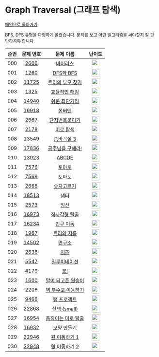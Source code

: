 # Graph Traversal (그래프 탐색)

[메인으로 돌아가기](https://github.com/Alom-codingTest/codingTest-25-1)

BFS, DFS 유형을 다양하게 골랐습니다.
문제를 보고 어떤 알고리즘을 써야할지 잘 판단하셔야 합니다.

| 순번  |                                   문제 번호                                   |                                     문제 이름                                      |                                        난이도                                         |
|:---:|:-------------------------------------------------------------------------:|:------------------------------------------------------------------------------:|:----------------------------------------------------------------------------------:|
| 000 |  <a href="https://www.acmicpc.net/problem/2606" target="_blank">2606</a>  |    <a href="https://www.acmicpc.net/problem/2606" target="_blank">바이러스</a>     | <img height="25px" width="25px" src="https://static.solved.ac/tier_small/8.svg"/>  |<a href="./../../solution/graph_traversal/2606" target="_blank">바로 가기</a>|
| 001 |  <a href="https://www.acmicpc.net/problem/1260" target="_blank">1260</a>  |  <a href="https://www.acmicpc.net/problem/1260" target="_blank">DFS와 BFS</a>   | <img height="25px" width="25px" src="https://static.solved.ac/tier_small/9.svg"/>  |<a href="./../../solution/graph_traversal/1260" target="_blank">바로 가기</a>|
| 002 | <a href="https://www.acmicpc.net/problem/11725" target="_blank">11725</a> | <a href="https://www.acmicpc.net/problem/11725" target="_blank">트리의 부모 찾기</a>  | <img height="25px" width="25px" src="https://static.solved.ac/tier_small/9.svg"/>  |<a href="./../../solution/graph_traversal/11725" target="_blank">바로 가기</a>|
| 003 |  <a href="https://www.acmicpc.net/problem/1325" target="_blank">1325</a>  |   <a href="https://www.acmicpc.net/problem/1325" target="_blank">효율적인 해킹</a>   | <img height="25px" width="25px" src="https://static.solved.ac/tier_small/10.svg"/> |<a href="./../../solution/graph_traversal/1325" target="_blank">바로 가기</a>|
| 004 | <a href="https://www.acmicpc.net/problem/14940" target="_blank">14940</a> |  <a href="https://www.acmicpc.net/problem/14940" target="_blank">쉬운 최단거리</a>   | <img height="25px" width="25px" src="https://static.solved.ac/tier_small/10.svg"/> |<a href="./../../solution/graph_traversal/14940" target="_blank">바로 가기</a>|
| 005 | <a href="https://www.acmicpc.net/problem/16918" target="_blank">16918</a> |    <a href="https://www.acmicpc.net/problem/16918" target="_blank">봄버맨</a>     | <img height="25px" width="25px" src="https://static.solved.ac/tier_small/10.svg"/> |<a href="./../../solution/graph_traversal/16918" target="_blank">바로 가기</a>|
| 006 |  <a href="https://www.acmicpc.net/problem/2667" target="_blank">2667</a>  |   <a href="https://www.acmicpc.net/problem/2667" target="_blank">단지번호붙이기</a>   | <img height="25px" width="25px" src="https://static.solved.ac/tier_small/10.svg"/> |<a href="./../../solution/graph_traversal/2667" target="_blank">바로 가기</a>|
| 007 |  <a href="https://www.acmicpc.net/problem/2178" target="_blank">2178</a>  |    <a href="https://www.acmicpc.net/problem/2178" target="_blank">미로 탐색</a>    | <img height="25px" width="25px" src="https://static.solved.ac/tier_small/10.svg"/> |<a href="./../../solution/graph_traversal/2178" target="_blank">바로 가기</a>|
| 008 | <a href="https://www.acmicpc.net/problem/13549" target="_blank">13549</a> |   <a href="https://www.acmicpc.net/problem/13549" target="_blank">숨바꼭질 3</a>   | <img height="25px" width="25px" src="https://static.solved.ac/tier_small/11.svg"/> |<a href="./../../solution/graph_traversal/13549" target="_blank">바로 가기</a>|
| 009 | <a href="https://www.acmicpc.net/problem/17836" target="_blank">17836</a> | <a href="https://www.acmicpc.net/problem/17836" target="_blank">공주님을 구해라!</a>  | <img height="25px" width="25px" src="https://static.solved.ac/tier_small/11.svg"/> |<a href="./../../solution/graph_traversal/17836" target="_blank">바로 가기</a>|
| 010 | <a href="https://www.acmicpc.net/problem/13023" target="_blank">13023</a> |   <a href="https://www.acmicpc.net/problem/13023" target="_blank">ABCDE</a>    | <img height="25px" width="25px" src="https://static.solved.ac/tier_small/11.svg"/> |<a href="./../../solution/graph_traversal/13023" target="_blank">바로 가기</a>|
| 011 |  <a href="https://www.acmicpc.net/problem/7576" target="_blank">7576</a>  |     <a href="https://www.acmicpc.net/problem/7576" target="_blank">토마토</a>     | <img height="25px" width="25px" src="https://static.solved.ac/tier_small/11.svg"/> |<a href="./../../solution/graph_traversal/7576" target="_blank">바로 가기</a>|
| 012 |  <a href="https://www.acmicpc.net/problem/7569" target="_blank">7569</a>  |     <a href="https://www.acmicpc.net/problem/7569" target="_blank">토마토</a>     | <img height="25px" width="25px" src="https://static.solved.ac/tier_small/11.svg"/> |<a href="./../../solution/graph_traversal/7569" target="_blank">바로 가기</a>|
| 013 |  <a href="https://www.acmicpc.net/problem/2668" target="_blank">2668</a>  |    <a href="https://www.acmicpc.net/problem/2668" target="_blank">숫자고르기</a>    | <img height="25px" width="25px" src="https://static.solved.ac/tier_small/11.svg"/> ||
| 014 | <a href="https://www.acmicpc.net/problem/18513" target="_blank">18513</a> |     <a href="https://www.acmicpc.net/problem/18513" target="_blank">샘터</a>     | <img height="25px" width="25px" src="https://static.solved.ac/tier_small/12.svg"/> |<a href="./../../solution/graph_traversal/18513" target="_blank">바로 가기</a>|
| 015 |  <a href="https://www.acmicpc.net/problem/2573" target="_blank">2573</a>  |     <a href="https://www.acmicpc.net/problem/2573" target="_blank">빙산</a>      | <img height="25px" width="25px" src="https://static.solved.ac/tier_small/12.svg"/> |<a href="./../../solution/graph_traversal/2573" target="_blank">바로 가기</a>|
| 016 | <a href="https://www.acmicpc.net/problem/16973" target="_blank">16973</a> |  <a href="https://www.acmicpc.net/problem/16973" target="_blank">직사각형 탈출</a>   | <img height="25px" width="25px" src="https://static.solved.ac/tier_small/12.svg"/> ||
| 017 | <a href="https://www.acmicpc.net/problem/16234" target="_blank">16234</a> |   <a href="https://www.acmicpc.net/problem/16234" target="_blank">인구 이동</a>    | <img height="25px" width="25px" src="https://static.solved.ac/tier_small/12.svg"/> |<a href="./../../solution/graph_traversal/16234" target="_blank">바로 가기</a>|
| 018 |  <a href="https://www.acmicpc.net/problem/1967" target="_blank">1967</a>  |   <a href="https://www.acmicpc.net/problem/1967" target="_blank">트리의 지름</a>    | <img height="25px" width="25px" src="https://static.solved.ac/tier_small/12.svg"/> ||
| 019 | <a href="https://www.acmicpc.net/problem/14502" target="_blank">14502</a> |    <a href="https://www.acmicpc.net/problem/14502" target="_blank">연구소</a>     | <img height="25px" width="25px" src="https://static.solved.ac/tier_small/12.svg"/> |<a href="./../../solution/graph_traversal/14502" target="_blank">바로 가기</a>|
| 020 |  <a href="https://www.acmicpc.net/problem/2636" target="_blank">2636</a>  |     <a href="https://www.acmicpc.net/problem/2636" target="_blank">치즈</a>      | <img height="25px" width="25px" src="https://static.solved.ac/tier_small/12.svg"/> |<a href="./../../solution/graph_traversal/2636" target="_blank">바로 가기</a>|
| 021 |  <a href="https://www.acmicpc.net/problem/5547" target="_blank">5547</a>  |   <a href="https://www.acmicpc.net/problem/5547" target="_blank">일루미네이션</a>    | <img height="25px" width="25px" src="https://static.solved.ac/tier_small/12.svg"/> |<a href="./../../solution/graph_traversal/5547" target="_blank">바로 가기</a>|
| 022 |  <a href="https://www.acmicpc.net/problem/4179" target="_blank">4179</a>  |     <a href="https://www.acmicpc.net/problem/4179" target="_blank">불!</a>      | <img height="25px" width="25px" src="https://static.solved.ac/tier_small/13.svg"/> |<a href="./../../solution/graph_traversal/4179" target="_blank">바로 가기</a>|
| 023 |  <a href="https://www.acmicpc.net/problem/1600" target="_blank">1600</a>  | <a href="https://www.acmicpc.net/problem/1600" target="_blank">말이 되고픈 원숭이</a>  | <img height="25px" width="25px" src="https://static.solved.ac/tier_small/13.svg"/> ||
| 024 |  <a href="https://www.acmicpc.net/problem/2206" target="_blank">2206</a>  | <a href="https://www.acmicpc.net/problem/2206" target="_blank">벽 부수고 이동하기</a>  | <img height="25px" width="25px" src="https://static.solved.ac/tier_small/13.svg"/> |<a href="./../../solution/graph_traversal/2206" target="_blank">바로 가기</a>|
| 025 |  <a href="https://www.acmicpc.net/problem/9466" target="_blank">9466</a>  |   <a href="https://www.acmicpc.net/problem/9466" target="_blank">텀 프로젝트</a>    | <img height="25px" width="25px" src="https://static.solved.ac/tier_small/13.svg"/> ||
| 026 | <a href="https://www.acmicpc.net/problem/22868" target="_blank">22868</a> | <a href="https://www.acmicpc.net/problem/22868" target="_blank">산책 (small)</a> | <img height="25px" width="25px" src="https://static.solved.ac/tier_small/13.svg"/> ||
| 027 | <a href="https://www.acmicpc.net/problem/16954" target="_blank">16954</a> | <a href="https://www.acmicpc.net/problem/16954" target="_blank">움직이는 미로 탈출</a> | <img height="25px" width="25px" src="https://static.solved.ac/tier_small/13.svg"/> |<a href="./../../solution/graph_traversal/16954" target="_blank">바로 가기</a>|
| 028 | <a href="https://www.acmicpc.net/problem/16932" target="_blank">16932</a> |   <a href="https://www.acmicpc.net/problem/16932" target="_blank">모양 만들기</a>   | <img height="25px" width="25px" src="https://static.solved.ac/tier_small/13.svg"/> ||
| 029 | <a href="https://www.acmicpc.net/problem/22946" target="_blank">22946</a> |  <a href="https://www.acmicpc.net/problem/22946" target="_blank">원 이동하기 1</a>  | <img height="25px" width="25px" src="https://static.solved.ac/tier_small/14.svg"/> ||
| 030 | <a href="https://www.acmicpc.net/problem/22948" target="_blank">22948</a> |  <a href="https://www.acmicpc.net/problem/22948" target="_blank">원 이동하기 2</a>  | <img height="25px" width="25px" src="https://static.solved.ac/tier_small/14.svg"/> ||